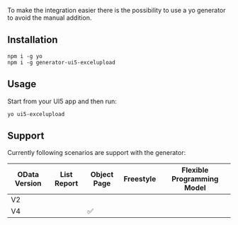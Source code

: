 To make the integration easier there is the possibility to use a yo generator to avoid the manual addition.  

## Installation

````
npm i -g yo
npm i -g generator-ui5-excelupload
````

## Usage

 Start from your UI5 app and then run:

````
yo ui5-excelupload
````

## Support

Currently following scenarios are support with the generator:


| OData Version  | List Report  | Object Page  |  Freestyle | Flexible Programming Model |
|---|---|---|---|---|
| V2  |    |  |  |  |
| V4  |   | :white_check_mark:  |   |   |
